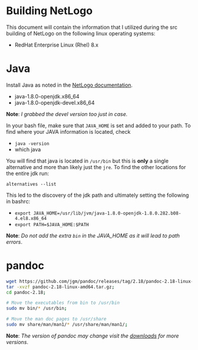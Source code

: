 # Building NetLogo

This document will contain the information that I utilized during the src building of NetLogo on the following linux operating systems:

- RedHat Enterprise Linux (Rhel) 8.x


# Java

Install Java as noted in the [NetLogo documentation](https://github.com/NetLogo/NetLogo/wiki/Building).

- java-1.8.0-openjdk.x86_64
- java-1.8.0-openjdk-devel.x86_64

**Note**: _I grabbed the devel version too just in case._

In your bash file, make sure that `JAVA_HOME` is set and added to your path. To find where your JAVA information is located, check

- `java -version`
- which java

You will find that java is located in `/usr/bin` but this is **only** a single alternative and more than likely just the `jre`. To find the other locations for the entire jdk run:

`alternatives --list`

This led to the discovery of the jdk path and ultimately setting the following in bashrc:

- `export JAVA_HOME=/usr/lib/jvm/java-1.8.0-openjdk-1.8.0.282.b08-4.el8.x86_64`
- `export PATH=$JAVA_HOME:$PATH`

**Note**: _Do not add the extra `bin` in the JAVA_HOME as it will lead to path errors_.

# pandoc

```bash
wget https://github.com/jgm/pandoc/releases/tag/2.18/pandoc-2.18-linux-amd64.tar.gz;
tar -xvzf pandoc-2.18-linux-amd64.tar.gz;
cd pandoc-2.18;

# Move the executables from bin to /usr/bin
sudo mv bin/* /usr/bin;

# Move the man doc pages to /usr/share
sudo mv share/man/man1/* /usr/share/man/man1/;
```

**Note**: _The version of pandoc may change visit the [downloads](https://github.com/jgm/pandoc/releases) for more versions_.
